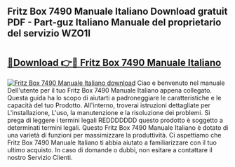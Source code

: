## Fritz Box 7490 Manuale Italiano Download gratuit PDF - Part-guz Italiano Manuale del proprietario del servizio WZO1l

# <h2><a href="http://dfbmqqq.blite.top/?on=Fritz+Box+7490+Manuale+Italiano">🔗Download 👉🔴 Fritz Box 7490 Manuale Italiano</a></h2>

[![Fritz Box 7490 Manuale Italiano download](https://i.imgur.com/lujVjoI.png)](http://dfbmqqq.blite.top/?on=Fritz+Box+7490+Manuale+Italiano)
Ciao e benvenuto nel manuale Dell'utente per il tuo Fritz Box 7490 Manuale Italiano appena collegato. Questa guida ha lo scopo di aiutarti a padroneggiare le caratteristiche e le capacità del tuo Prodotto. All'interno, troverai istruzioni dettagliate per L'installazione, L'uso, la manutenzione e la risoluzione dei problemi. Si prega di leggere i termini legali REDDDDDDD questo prodotto è soggetto a determinati termini legali. Questo Fritz Box 7490 Manuale Italiano è dotato di una varietà di funzioni per massimizzare la produttività. Ci aspettiamo che Fritz Box 7490 Manuale Italiano ti abbia aiutato a familiarizzare con il tuo ultimo acquisto. In caso di domande o dubbi, non esitare a contattare il nostro Servizio Clienti.
